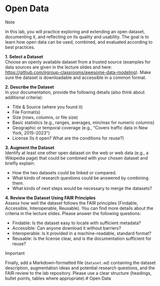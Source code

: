 # Open Data

> [!NOTE]
> In this lab, you will practice exploring and extending an open dataset, documenting it, and reflecting on its quality and usability. The goal is to learn how open data can be used, combined, and evaluated according to best practices.

**1.	Select a Dataset**  
Choose an openly available dataset from a trusted source (examples for data sources are given in the lecture slides and here: https://github.com/irgroup-classrooms/awesome-data-modeling). Make sure the dataset is downloadable and accessible in a common format.

**2.	Describe the Dataset**  
In your documentation, provide the following details (also think about additional criteria):
  - Title & Source (where you found it)
  - File Format(s)
  - Size (rows, columns, or file size)
  - Basic statistics (e.g., ranges, averages, min/max for numeric columns)
  - Geographic or temporal coverage (e.g., “Covers traffic data in New York, 2015–2023”)
  - License (Is it open? What are the conditions for reuse?)

**3.	Augment the Dataset**  
Identify at least one other open dataset on the web or web data (e.g., a Wikipedia page) that could be combined with your chosen dataset and briefly explain:  
  - How the two datasets could be linked or compared.
  - What kinds of research questions could be answered by combining them.
  - What kinds of next steps would be necessary to merge the datasets?

**4.	Review the Dataset Using FAIR Principles**  
Assess how well the dataset follows the FAIR principles (Findable, Accessible, Interoperable, Reusable). You can find more details about the criteria in the lecture slides. Please answer the following questions:
  - Findable: Is the dataset easy to locate with sufficient metadata?
  - Accessible: Can anyone download it without barriers?
  - Interoperable: Is it provided in a machine-readable, standard format?
  - Reusable: Is the license clear, and is the documentation sufficient for reuse?

> [!IMPORTANT]
> Finally, add a Markdown-formatted file (`dataset.md`) containing the dataset description, augmentation ideas and potential research questions, and the FAIR review to the lab repository. Please use a clear structure (headings, bullet points, tables where appropriate).# Open Data
